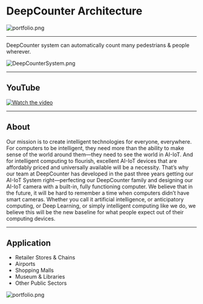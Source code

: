 # DeepCounter Architecture

![portfolio.png](https://github.com/leehaesung/DeepCounter/blob/master/Images/DeepCounter_Arechitecture.png)

***

DeepCounter system can automatically count many pedestrians & people wherever.

![DeepCounterSystem.png](https://github.com/leehaesung/DeepCounter/blob/master/Images/DeepCounterSystem.png)

***

## YouTube

[![Watch the video](https://raw.github.com/GabLeRoux/WebMole/master/ressources/WebMole_Youtube_Video.png)](https://youtu.be/xv-a1uk-9GE)

***

## About

Our mission is to create intelligent technologies for everyone, everywhere. For computers to be intelligent, they need more than the ability to make sense of the world around them—they need to see the world in AI-IoT. And for intelligent computing to flourish, excellent AI-IoT devices that are affordably priced and universally available will be a necessity. That’s why our team at DeepCounter has developed in the past three years getting our AI-IoT System right—perfecting our DeepCounter family and designing our AI-IoT camera with a built-in, fully functioning computer. We believe that in the future, it will be hard to remember a time when computers didn’t have smart cameras. Whether you call it artificial intelligence, or anticipatory computing, or Deep Learning, or simply intelligent computing like we do, we believe this will be the new baseline for what people expect out of their computing devices.

***

## Application

* Retailer Stores & Chains
* Airports
* Shopping Malls
* Museum & Libraries
* Other Public Sectors

![portfolio.png](https://github.com/leehaesung/DeepCounter/blob/master/Images/deepcounter.jpg)
